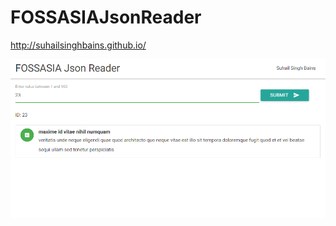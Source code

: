 # FOSSASIAJsonReader
http://suhailsinghbains.github.io/

![Alt text](screenshot.png?raw=true "Title")
